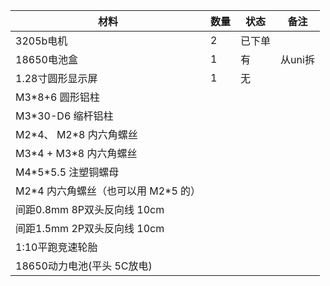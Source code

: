 
| 材料                       | 数量  | 状态  | 备注    |
| ------------------------ | --- | --- | ----- |
| 3205b电机                  | 2   | 已下单 |       |
| 18650电池盒                 | 1   | 有   | 从uni拆 |
| 1.28寸圆形显示屏               | 1   | 无   |       |
| M3\*8+6 圆形铝柱             |     |     |       |
| M3\*30-D6 缩杆铝柱           |     |     |       |
| M2\*4、 M2\*8 内六角螺丝       |     |     |       |
| M3\*4 + M3\*8 内六角螺丝      |     |     |       |
| M4\*5\*5.5 注塑铜螺母         |     |     |       |
| M2*4 内六角螺丝（也可以用 M2\*5 的） |     |     |       |
| 间距0.8mm 8P双头反向线 10cm     |     |     |       |
| 间距1.5mm 2P双头反向线 10cm     |     |     |       |
| 1:10平跑竞速轮胎               |     |     |       |
| 18650动力电池(平头 5C放电)       |     |     |       |

